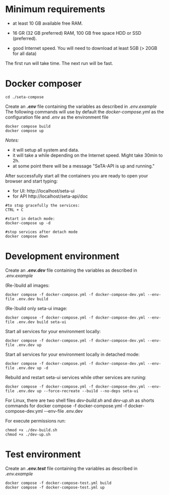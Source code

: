 # Minimum requirements

* at least 10 GB available free RAM.

* 16 GR (32 GB preferred) RAM, 100 GB free space HDD or SSD (preferred).

* good Internet speed. You will need to download at least 5GB (> 20GB for all data)

The first run will take time. The next run will be fast.

# Docker composer
```
cd ./seta-compose
```

Create an ***.env*** file containing the variables as described in *.env.example*
The following commands will use by default the *docker-compose.yml* as the configuration file and *.env* as the environment file
```
docker compose build
docker compose up
```
*Notes:*

- it will setup all system and data. 
- it will take a while depending on the Internet speed. Might take 30min to 2h.
- at some point there will be a message "SeTA-API is up and running."

 After successfully start all the containers you are ready to open your browser and start typing:

* for UI: http://localhost/seta-ui
* for API http://localhost/seta-api/doc

```
#to stop gracefully the services: 
CTRL + C
```  

```
#start in detach mode:
docker-compose up -d
```
```
#stop services after detach mode
docker compose down
```

# Development environment

Create an ***.env.dev*** file containing the variables as described in *.env.example*

 (Re-)build all images:
```
docker compose -f docker-compose.yml -f docker-compose-dev.yml --env-file .env.dev build
```

  (Re-)build only seta-ui image:
```
docker compose -f docker-compose.yml -f docker-compose-dev.yml --env-file .env.dev build seta-ui
```
Start all services for your environment locally:
```
docker compose -f docker-compose.yml -f docker-compose-dev.yml --env-file .env.dev up
```

Start all services for your environment locally in detached mode:
```
docker compose -f docker-compose.yml -f docker-compose-dev.yml --env-file .env.dev up -d
```

Rebuild and restart seta-ui services while other services are runing:  
```
docker compose -f docker-compose.yml -f docker-compose-dev.yml --env-file .env.dev up --force-recreate --build --no-deps seta-ui
```

For Linux, there are two shell files *dev-build.sh* and *dev-up.sh* as shorts commands for 
docker compose -f docker-compose.yml -f docker-compose-dev.yml --env-file .env.dev

For execute permissions run:
```
chmod +x ./dev-build.sh
chmod +x ./dev-up.sh
```
# Test environment
Create an ***.env.test*** file containing the variables as described in *.env.example*

```
docker compose -f docker-compose-test.yml build
docker compose -f docker-compose-test.yml up
```